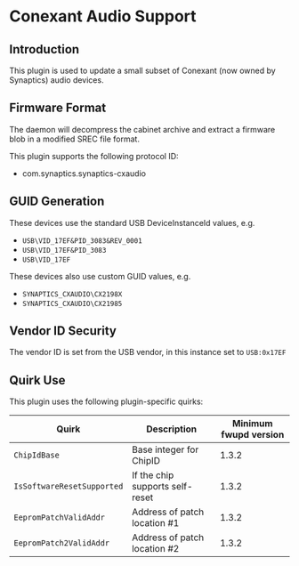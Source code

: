 Conexant Audio Support
======================

Introduction
------------

This plugin is used to update a small subset of Conexant (now owned by Synaptics)
audio devices.

Firmware Format
---------------

The daemon will decompress the cabinet archive and extract a firmware blob in
a modified SREC file format.

This plugin supports the following protocol ID:

 * com.synaptics.synaptics-cxaudio

GUID Generation
---------------

These devices use the standard USB DeviceInstanceId values, e.g.

 * `USB\VID_17EF&PID_3083&REV_0001`
 * `USB\VID_17EF&PID_3083`
 * `USB\VID_17EF`

These devices also use custom GUID values, e.g.

 * `SYNAPTICS_CXAUDIO\CX2198X`
 * `SYNAPTICS_CXAUDIO\CX21985`

Vendor ID Security
------------------

The vendor ID is set from the USB vendor, in this instance set to `USB:0x17EF`

Quirk Use
---------

This plugin uses the following plugin-specific quirks:

| Quirk                      | Description                      | Minimum fwupd version |
|----------------------------|----------------------------------|-----------------------|
| `ChipIdBase`               | Base integer for ChipID          | 1.3.2                 |
| `IsSoftwareResetSupported` | If the chip supports self-reset  | 1.3.2                 |
| `EepromPatchValidAddr`     | Address of patch location #1     | 1.3.2                 |
| `EepromPatch2ValidAddr`    | Address of patch location #2     | 1.3.2                 |
